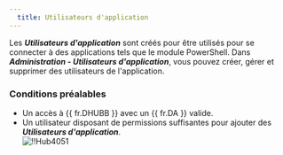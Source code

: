 ```yaml
---
  title: Utilisateurs d'application
---
```

Les ***Utilisateurs d'application*** sont créés pour être utilisés pour se connecter à des applications tels que le module PowerShell.  Dans ***Administration - Utilisateurs d'application***, vous pouvez créer, gérer et supprimer des utilisateurs de l'application.  

### Conditions préalables 

* Un accès à {{ fr.DHUBB }} avec un {{ fr.DA }} valide. 
* Un utilisateur disposant de permissions suffisantes pour ajouter des ***Utilisateurs d'application***.  
![!!Hub4051](https://webdevolutions.azureedge.net/docs/fr/hub/Hub4051.png) 
